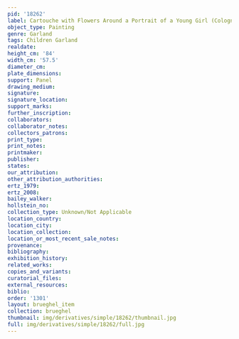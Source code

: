 ```yaml
---
pid: '18262'
label: Cartouche with Flowers Around a Portrait of a Young Girl (Cologne)
object_type: Painting
genre: Garland
tags: Children Garland
realdate: 
height_cm: '84'
width_cm: '57.5'
diameter_cm: 
plate_dimensions: 
support: Panel
drawing_medium: 
signature: 
signature_location: 
support_marks: 
further_inscription: 
collaborators: 
collaborator_notes: 
collectors_patrons: 
print_type: 
print_notes: 
printmaker: 
publisher: 
states: 
our_attribution: 
other_attribution_authorities: 
ertz_1979: 
ertz_2008: 
bailey_walker: 
hollstein_no: 
collection_type: Unknown/Not Applicable
location_country: 
location_city: 
location_collection: 
location_or_most_recent_sale_notes: 
provenance: 
bibliography: 
exhibition_history: 
related_works: 
copies_and_variants: 
curatorial_files: 
external_resources: 
biblio: 
order: '1301'
layout: brueghel_item
collection: brueghel
thumbnail: img/derivatives/simple/18262/thumbnail.jpg
full: img/derivatives/simple/18262/full.jpg
---
```

